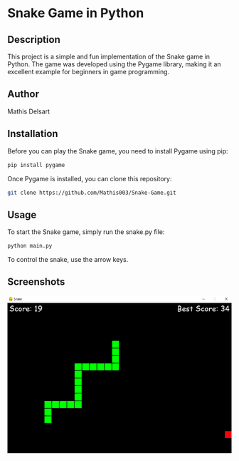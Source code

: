 # Snake Game in Python

## Description

This project is a simple and fun implementation of the Snake game in Python. The game was developed using the Pygame library, making it an excellent example for beginners in game programming.

## Author

Mathis Delsart

## Installation

Before you can play the Snake game, you need to install Pygame using pip:

```bash
pip install pygame
```

Once Pygame is installed, you can clone this repository:

```bash
git clone https://github.com/Mathis003/Snake-Game.git
```

## Usage

To start the Snake game, simply run the snake.py file:

```bash
python main.py
```

To control the snake, use the arrow keys.

## Screenshots

<p align="center">
    <img src="image/Snake_Example.png" width="800"/>
</p>